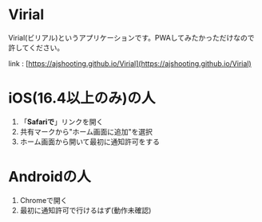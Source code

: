 # Virial
Virial(ビリアル)というアプリケーションです。PWAしてみたかっただけなので許してください。 

link : [https://ajshooting.github.io/Virial](https://ajshooting.github.io/Virial)

# iOS(16.4以上のみ)の人  
1. 「**Safariで**」リンクを開く
2. 共有マークから"ホーム画面に追加"を選択
3. ホーム画面から開いて最初に通知許可をする

# Androidの人
1. Chromeで開く
2. 最初に通知許可で行けるはず(動作未確認)
